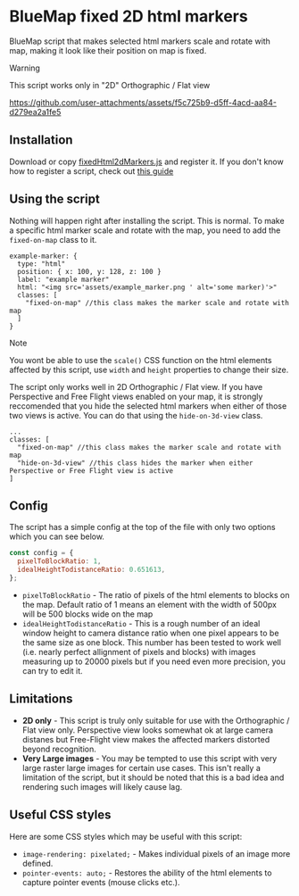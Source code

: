 # BlueMap fixed 2D html markers
BlueMap script that makes selected html markers scale and rotate with map, making it look like their position on map is fixed.

> [!WARNING]  
> This script works only in "2D" Orthographic / Flat view

https://github.com/user-attachments/assets/f5c725b9-d5ff-4acd-aa84-d279ea2a1fe5

## Installation
Download or copy [fixedHtml2dMarkers.js](https://github.com/mataaj/bluemap-fixed-2d-html-markers/blob/main/fixedHtml2dMarkers.js) and register it. If you don't know how to register a script, check out [this guide](https://bluemap.bluecolored.de/community/Customisation.html#custom-scripts-behaviour)

## Using the script
Nothing will happen right after installing the script. This is normal. To make a specific html marker scale and rotate with the map, you need to add the `fixed-on-map` class to it.

```
example-marker: {
  type: "html"
  position: { x: 100, y: 128, z: 100 }
  label: "example marker"
  html: "<img src='assets/example_marker.png ' alt='some marker)'>"
  classes: [
    "fixed-on-map" //this class makes the marker scale and rotate with map
  ]
}
```

> [!NOTE]  
> You wont be able to use the `scale()` CSS function on the html elements affected by this script, use `width` and `height` properties to change their size.

The script only works well in 2D Orthographic / Flat view. If you have Perspective and Free Flight views enabled on your map, it is strongly reccomended that you hide the selected html markers when either of those two views is active. You can do that using the `hide-on-3d-view` class.

```
...
classes: [
  "fixed-on-map" //this class makes the marker scale and rotate with map
  "hide-on-3d-view" //this class hides the marker when either Perspective or Free Flight view is active
]
```

## Config
The script has a simple config at the top of the file with only two options which you can see below.

```js
const config = {
  pixelToBlockRatio: 1,
  idealHeightTodistanceRatio: 0.651613,
};
```
- `pixelToBlockRatio` - The ratio of pixels of the html elements to blocks on the map. Default ratio of 1 means an element with the width of 500px will be 500 blocks wide on the map
- `idealHeightTodistanceRatio` - This is a rough number of an ideal window height to camera distance ratio when one pixel appears to be the same size as one block. This number has been tested to work well (i.e. nearly perfect allignment of pixels and blocks) with images measuring up to 20000 pixels but if you need even more precision, you can try to edit it.

## Limitations
- **2D only** - This script is truly only suitable for use with the Orthographic / Flat view only. Perspective view looks somewhat ok at large camera distanes but Free-Flight view makes the affected markers distorted beyond recognition.
- **Very Large images** - You may be tempted to use this script with very large raster large images for certain use cases. This isn't really a limitation of the script, but it should be noted that this is a bad idea and rendering such images will likely cause lag.

## Useful CSS styles
Here are some CSS styles which may be useful with this script:

- `image-rendering: pixelated;` - Makes individual pixels of an image more defined.
- `pointer-events: auto;` - Restores the ability of the html elements to capture pointer events (mouse clicks etc.). 

